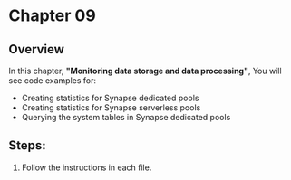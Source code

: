 # Chapter 09

## Overview
In this chapter, **"Monitoring data storage and data processing"**, You will see code examples for: 

* Creating statistics for Synapse dedicated pools
* Creating statistics for Synapse serverless pools
* Querying the system tables in Synapse dedicated pools


## Steps:
1. Follow the instructions in each file.


